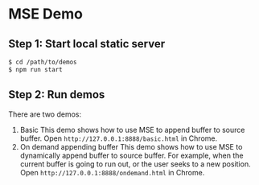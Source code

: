 # MSE Demo

## Step 1: Start local static server

```bash
$ cd /path/to/demos
$ npm run start
```

## Step 2: Run demos

There are two demos:

1. Basic
  This demo shows how to use MSE to append buffer to source buffer.
  Open `http://127.0.0.1:8888/basic.html` in Chrome.
2. On demand appending buffer
  This demo shows how to use MSE to dynamically append buffer to source buffer.
  For example, when the current buffer is going to run out, or the user seeks to a new position.
  Open `http://127.0.0.1:8888/ondemand.html` in Chrome.
